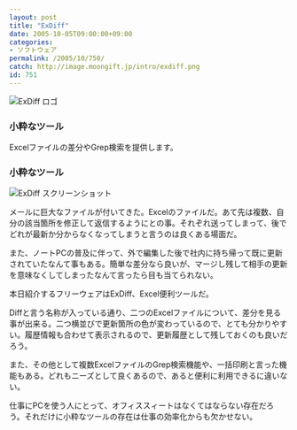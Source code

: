 ```yaml
---
layout: post
title: "ExDiff"
date: 2005-10-05T09:00:00+09:00
categories:
- ソフトウェア
permalink: /2005/10/750/
catch: http://image.moongift.jp/intro/exdiff.png
id: 751
---
```

 ![ExDiff ロゴ](http://image.moongift.jp/intro/exdiff.s.png "ExDiff ロゴ")
  

### 小粋なツール
  
Excelファイルの差分やGrep検索を提供します。  
<!--more-->  

### 小粋なツール
  

![ExDiff スクリーンショット](http://image.moongift.jp/intro/exdiff.png "ExDiff スクリーンショット")

  

メールに巨大なファイルが付いてきた。Excelのファイルだ。あて先は複数、自分の該当箇所を修正して返信するようにとの事。それぞれ送ってしまって、後でどれが最新か分からなくなってしまうと言うのは良くある場面だ。

  

また、ノートPCの普及に伴って、外で編集した後で社内に持ち帰って既に更新されていたなんて事もある。簡単な差分なら良いが、マージし残して相手の更新を意味なくしてしまったなんて言ったら目も当てられない。

  

本日紹介するフリーウェアはExDiff、Excel便利ツールだ。

  

Diffと言う名称が入っている通り、二つのExcelファイルについて、差分を見る事が出来る。二つ横並びで更新箇所の色が変わっているので、とても分かりやすい。履歴情報も合わせて表示されるので、更新履歴として残しておくのも良いだろう。

  

また、その他として複数ExcelファイルのGrep検索機能や、一括印刷と言った機能もある。どれもニーズとして良くあるので、あると便利に利用できるに違いない。

  

仕事にPCを使う人にとって、オフィススィートはなくてはならない存在だろう。それだけに小粋なツールの存在は仕事の効率化からも欠かせない。

